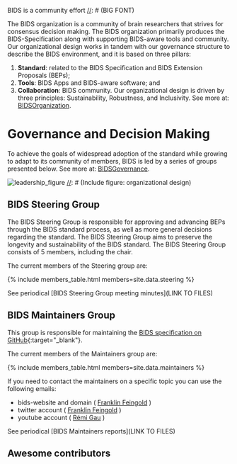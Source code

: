 ---
---

BIDS is a community effort
[//]: # (BIG FONT)

The BIDS organization is a community of brain researchers that strives for consensus decision making. The BIDS organization primarily produces the BIDS-Specification along with supporting BIDS-aware tools and community. Our organizational design works in tandem with our governance structure to describe the BIDS environment, and it is based on three pillars: 

1) **Standard**: related to the BIDS Specification and BIDS Extension Proposals (BEPs); 
2) **Tools**: BIDS Apps and BIDS-aware software; and 
3) **Collaboration**: BIDS community. 
Our organizational design is driven by three principles: Sustainability, Robustness, and Inclusivity. See more at: [BIDSOrganization](LINK).


# Governance and Decision Making

To achieve the goals of widespread adoption of the standard while growing to adapt to its community of members, BIDS is led by a series of groups presented below. See more at: [BIDSGovernance](LINK).

![leadership_figure](./assets/img/BIDS_Organizational_Design.png "Leadership
Structure")
[//]: # (Include figure: organizational design)

## BIDS Steering Group

The BIDS Steering Group is responsible for approving and advancing BEPs
through the BIDS standard process, as well as more general decisions
regarding the standard. The BIDS Steering Group aims to preserve the
longevity and sustainability of the BIDS standard. The BIDS Steering
Group consists of 5 members, including the chair.

The current members of the Steering group are:

{% include members_table.html members=site.data.steering %}

See periodical [BIDS Steering Group meeting minutes](LINK TO FILES)


## BIDS Maintainers Group

This group is responsible for maintaining the [BIDS specification on
GitHub](https://github.com/bids-standard/bids-specification){:target="_blank"}. 

The current members of the Maintainers group are:

{% include members_table.html members=site.data.maintainers %}

If you need to contact the maintainers on a specific topic you can use the following emails:

- bids-website and domain ( [Franklin Feingold](mailto:bids.maintenance+website@gmail.com) )
- twitter account ( [Franklin Feingold](mailto:bids.maintenance+twitter@gmail.com) )
- youtube account ( [Rémi Gau](mailto:bids.maintenance+youtube@gmail.com) )

See periodical [BIDS Maintainers reports](LINK TO FILES)

## Awesome contributors

[//]: # (Create a similar table with GitHub contributors)


